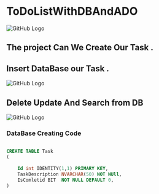 # ToDoListWithDBAndADO
![GitHub Logo](https://images-na.ssl-images-amazon.com/images/I/417elukPtcL.jpg)
## The project Can We Create Our Task . 
## Insert DataBase  our Task .
![GitHub Logo](https://thumbs.gfycat.com/AppropriateBarrenDragon-small.gif)
## Delete Update And Search from DB
![GitHub Logo](https://cdn.dribbble.com/users/1581195/screenshots/3695151/delete.gif)
### DataBase Creating Code

~~~SQL

CREATE TABLE Task
(
	
	Id int IDENTITY(1,1) PRIMARY KEY,
	TaskDescription NVARCHAR(50) NOT NUll,
	IsComletid BIT  NOT NULL DEFAULT 0,
)


~~~
